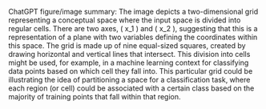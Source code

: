 ChatGPT figure/image summary: The image depicts a two-dimensional grid representing a conceptual space where the input space is divided into regular cells. There are two axes, \( x_1 \) and \( x_2 \), suggesting that this is a representation of a plane with two variables defining the coordinates within this space. The grid is made up of nine equal-sized squares, created by drawing horizontal and vertical lines that intersect. This division into cells might be used, for example, in a machine learning context for classifying data points based on which cell they fall into. This particular grid could be illustrating the idea of partitioning a space for a classification task, where each region (or cell) could be associated with a certain class based on the majority of training points that fall within that region.